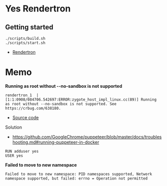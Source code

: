 # Yes Rendertron

## Getting started

```
./scripts/build.sh
./scripts/start.sh
```

- [Rendertron](https://github.com/GoogleChrome/rendertron)

# Memo

**Running as root without --no-sandbox is not supported**

```
rendertron_1  | [1:1:0908/084706.542697:ERROR:zygote_host_impl_linux.cc(89)] Running as root without --no-sandbox is not supported. See https://crbug.com/638180.
```

- [Source code](https://github.com/GoogleChrome/rendertron/blob/05b8469093b565d370422a567a8e77ccdf3ac777/src/rendertron.ts#L31)

Solution

- https://github.com/GoogleChrome/puppeteer/blob/master/docs/troubleshooting.md#running-puppeteer-in-docker

```
RUN adduser yes
USER yes
```

**Failed to move to new namespace**

```
Failed to move to new namespace: PID namespaces supported, Network namespace supported, but failed: errno = Operation not permitted
```
